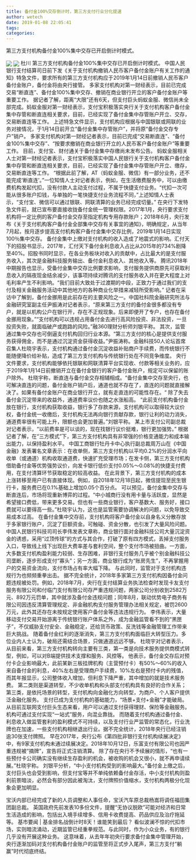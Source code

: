 ```yaml
---
title: 备付金100%交存倒计时，第三方支付行业分化提速
author: wetech
date: 2019-01-08 22:05:41
tags: 
categories: 
---
```

第三方支付机构备付金100%集中交存已开启倒计时模式。
<!-- more -->
<img align="center" border="0" src="https://imgcdn.yicai.com/uppics/images/2019/01/171ea22303732f70cb78acb0574f93c2.jpg" />
<img align="center" border="0" src="https://imgcdn.yicai.com/uppics/images/2019/01/b570f10d659ac53c8cee5ed8ac7a01e6.jpg" />
杜川
第三方支付机构备付金100%集中交存已开启倒计时模式。
中国人民银行支付结算司日前下发《关于支付机构撤销人民币客户备付金账户有关工作的通知》特急文件，要求所有的第三方支付机构应于2019年1月14日前撤销人民币客户备付金账户，备付金将由央行接管。
多家支付机构对第一财经表示，目前已完成交易“断直连”、备付金100%集中交存、撤销在商业银行开立的客户备付金账户等重要工作。
据记者了解，距离“大限”还有6天，但支付巨头蚂蚁金服、微信尚未全部完成。蚂蚁金服对第一财经表示，支付宝积极落实央行关于支付机构客户备付金集中存管和断直连相关要求，目前，已经实现了备付金集中存管账户开立、交存，交易断直连等工作。
上述特急文件显示，支付机构应根据与中国银联或网联的业务对接情况，于1月14日前开立“备付金集中存管账户”，并将原“备付金交存专户”销户。
多家支付机构对第一财经记者表示，目前已完成“交易断直连”、“备付金100%集中交存”、“按要求撤销在商业银行开立的人民币客户备付金账户”等重要工作。
目前，支付宝、财付通关于备付金集中存缴尚未发布公告。
蚂蚁金服相关人士对第一财经记者表示，支付宝积极落实中国人民银行关于支付机构客户备付金集中存管和断直连相关要求，目前，已经实现了备付金集中存管账户开立、缴存，交易断直连等工作。
“根据此前了解，AT（蚂蚁金服、微信）有一部分业务，还不能完成‘断直连’。”一位知情人士对记者表示，例如，在生活缴费服务中，可以由缴费机构发起代扣，没有付款人主动支付过程，不属于快捷支付业务。“代扣一次可能从很多账户扣钱，与单独的一笔快捷支付业务流程不同，”上述知情人士表示，“支付宝、微信可以通过银联、网联清算的业务已经完成切量。”
在央行下发特急文件前，就已宣布要直接收拢备付金统一管理权限。2017年1月，央行要求支付机构将一定比例的客户备付金交存至指定机构专用存款账户；2018年6月，央行发布《关于支付机构客户备付金全部集中交存有关事宜的通知》，明确规定，从当年7月起，按月逐步提高支付机构客户备付金集中交存比例，2019年1月14日实现100％集中交存。
备付金集中上缴对支付机构的收入造成了地震式的影响。汇付天下的招股书显示，2017年，汇付天下备付金利息收入占比从2015年的734%剧降至40%。招股书同时显示，在各业务板块对收入的贡献中，占比最大的是支付服务收入，其次是金融科技服务输出、备付金利息收入、其他收入等。
腾讯2018年中期报告也显示，受备付金集中交存比例要求影响，支付服务提供商原先可获取利息收入的隔夜现金结余减少，该事项持续对腾讯的支付服务收入并在更大程度上对毛利率产生不利影响。“我们目前大致处于过渡期的中段，正致力于通过我们的支付及相关金融服务活动中其他地方的各种商业化举措来减轻所受影响。”
记者在采访中了解到，备付金挪用是此前存在的主要风险之一。中国社科院金融研究所法与金融研究室副主任尹振涛对记者表示，“原来第三方支付的备付金很多都没有专户，就是以机构公户在银行开，存在不正规现象。后来即便开了专户，也存在备付金挪用现象。”“支付机构可以违规占用备付金去进行高风险投资、非法投资，一旦投资失败，就面临破产或跑路的风险。”融360理财分析师刘银平称。
其次，监管通过集中交存也可倒逼支付机构回归行业本源。“第三方支付的核心是提供支付服务获得佣金，而不是通过沉淀资金获得收益。”尹振涛称。金融科技50人论坛首席召集人杜晓宇表示，支付机构通过备付金沉淀收益补贴商户手续费，而传统银行不能随便降价给补贴，造成了第三方支付机构与传统银行处在不同竞争维度。
央行文件要求，支付机构能够依托银联和网联清算平台实现收、付款等相关业务的，应于2019年1月14日前撤销开立在备付金银行的客户备付金账户，规定可以保留的账户除外。
杜晓宇称，断直连与备付金交存相辅相成。“备付金集中交存至央行，也可解决直连的问题，备付金账户销户后，通道也就不存在了，直连的问题就直接解决了。如果有备付金账户在商业银行开立，就有走直连的可能性存在。“
除了失去备付金沉淀带来的收益外，通道费率议价也随之水涨船高。
“此前支付机构备付金放在银行，支付机构获取收益，银行多了存款来源，支付机构可以取得较大议价权，备付金统一收缴后，支付机构无法再向银行贡献存款，银行让利的动力消失，通道费率很有可能上升，限额也会更加普遍。”刘银平称。
某上市支付公司副总裁对记者表示，“以前费率是可以谈的，现在找银行议价挺难，银行更加强势。”
根据记者了解，在“三方模式”下，第三方支付机构具有非常强的价格变通能力和成本输出能力，以保持盈利水平。
中国工商银行牡丹卡中心执行副总裁周万山在《中国金融》发表署名文章表示：在收单侧，第三方支付机构以平均0.2%的分润水平向收单（或通道）机构收取通道费，快速扩充受理市场；在发卡侧，第三方支付机构借助备付金等优势强势议价，向发卡银行低价支付0.05%～0.08%的快捷支付费用，在支付清算环节获取稳定的较高收益。
在此背景下，第三方支付机构的成本上涨转移至用户已有直接体现。例如，自2018年12月18日起，微信提现至民生银行卡，服务费已在0.1%基础上增加0.05个百分点。
可以预见，备付金集中交存与断直连后，市场将现重新博弈的过程。“中小城商行没有用卡量与活跃度，显然是希望接口费低，带来更多交易。但也有一些商业银行，客户基数大、服务好，接口费就可以要得高一些。”杜晓宇认为，这也是监管需要协调解决的问题，以免导致交易成本过高。
在备付金集中交存前，支付机构将客户备付金以自身名义分散存放于多家银行账户，沉淀了巨额资金。可触碰、资金分散，也引发了大量风险问题。
中国人民银行科技司司长李伟发表文章称，商业银行面对金融科技公司大量沉淀资金的诱惑，采用“过顶传球”的方式与其合作，打破了原有四方模式，丢掉支付服务入口，导致线上线下出现巨大费率差与套利空间，整个支付市场被扭曲。一方面，大多数支付机构盈利能力较弱、生存困难，非银行支付服务几乎被个别金融科技公司垄断，逐步形成支付“寡头”；另一方面，商业银行成为“账房先生”，不再掌握用户的交易资金流向，支付市场占有率大幅下降。
与此同时，监管对于支付机构违规行为也频频重拳出击。
据不完全统计，2018年多家第三方支付机构因备付金问题违规被处罚。例如，2018年7月，央行在支付结算业务执法检查时发现卡友支付服务有限公司和付临门支付有限公司存严重违规问题，两家公司分别收到2582万元、892万元罚单，其中就涉及备付金违规问题；同年8月，联动优势电子商务有限公司因违反清算管理规定、非金融机构支付服务管理办法相关规定，被罚2600万元，此外其还存在未按规定使用客户备付金等违法违规行为。
李伟表示，大量移动支付交易开始游离于传统银行账户体系之外，成为金融监管看不到的“黑匣子”，不仅威胁支付安全、金融稳定，还给货币政策、反洗钱等金融管理工作带来巨大挑战。
随着备付金红利的逐渐消失，第三方支付机构面临巨大转型压力。多位业内人士认为，破局还需结合场景，只做通道远远不够。
杜晓宇对记者表示，从目前来看，第三方支付机构转向主要有三类，第一类是向技术服务提供商模式转型，例如，可以对B端提供技术支撑和服务、风控等。
他表示，备付金交存后对预付卡企业影响最大，此前某新三板挂牌机构（主营预付卡）有50%～60%的收入来自备付金的利息，40%左右是受理商户手续费，10%左右是预付卡内的残值，而其年报显示，公司整体收入增加，但利息下降严重，其中增加的就是技术服务费。
第二类则是渠道转型，不少收单机构和头部支付机构具有良好的合作关系；第三类，是依托场景的转型，支付机构向金融化方向转型，为商户、个人客户提供泛金融化服务。
支付已成为支付机构的基础能力，“场景+支付+金融”才能破局。从目前互联网支付巨头生态来看，用户可以通过支付获得理财、保险等金融服务。机构可通过支付实现“一站式”服务，向混业靠拢。
而随着支付机构通过备付金、利息收入做监管套利的盈利模式不可持续，以及支付行业严监管的常态化，行业洗牌也在加速，一些支付机构相继退出行业。据不完全统计，2018年央行已经注销逾30张支付牌照。
早在2017年，央行公布《第四批非银行支付机构续展决定》中，有9家支付机构未通过续展决定。2018年10月12日，乐富支付有限公司也因严重违规被“摘牌”，宣告将正式注销清算。
除了存在央行不予续展的情形，“也有一些预付卡公司确实没有继续生存盈利的机会，被收购的机会又很小，就不再申请续展。”杜晓宇称。
刘银平分析，“中小支付机构受到的影响最大。”备付金上缴之后，支付巨头也会受到影响，但支付宝等并不单纯依赖备付金存活，中小支付机构则盈利前景暗淡，必然会有部分因此被淘汰，支付牌照价值缩水，支付机构两极分化现象会更加明显。
 
 
宝沃内部已经完成了新的人员调整和人事任命，宝沃汽车原总裁杨嵩将调任福田集团副总裁。
英国政府先前发表10多份文件，提醒“无协议脱欧”可能对经济和日常生活造成的影响，包括出入境手续增多、信用卡收费提高、药品供应及治疗拖延等。
基市要闻 | 基金排名战倒计时8天！谁能笑到最后？
看似波澜不惊的代扣市场，实则暗流涌动，近期监管已经重拳规范。与此同时，作为小众业务，有的银行几乎没有开展这种业务。
这意味着，从去年年初央行要求备付金集中管理开始，央行逐渐加码对支付机构备付金账户的监管至将正式步入尾声，第三方支付“躺赢”时代彻底终结。
